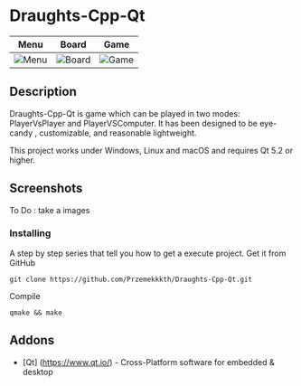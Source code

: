 # Draughts-Cpp-Qt
|Menu|Board|Game|
|---|---|---|
|![Menu](https://user-images.githubusercontent.com/28188300/50330057-19a3a180-04fa-11e9-955e-dbe74890ba6d.gif)|![Board](https://user-images.githubusercontent.com/28188300/50352503-b0498000-0545-11e9-9fb4-9d02bce45103.gif)|![Game](https://user-images.githubusercontent.com/28188300/50330057-19a3a180-04fa-11e9-955e-dbe74890ba6d.gif)|
## Description
Draughts-Cpp-Qt is game which can be played in two modes: PlayerVsPlayer and PlayerVSComputer. It has been designed to be eye-candy
, customizable, and reasonable lightweight.

This project works under Windows, Linux and macOS and requires Qt 5.2 or higher.
## Screenshots
To Do : take a images 
### Installing
A step by step series  that tell you how to get a execute project.
Get it from GitHub
```
git clone https://github.com/Przemekkkth/Draughts-Cpp-Qt.git
```
Compile
```
qmake && make
```
## Addons
* [Qt] (https://www.qt.io/) - Cross-Platform software for embedded & desktop
